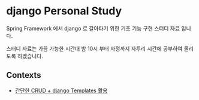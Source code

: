 # django Personal Study

Spring Framework 에서 django 로 갈아타기 위한 기초 기능 구현 스터디 자료 입니다.

스터디 자료는 가끔 가능한 시간대 밤 10시 부터 자정까지 자투리 시간에 공부하여 올리도록 하겠습니다.

## Contexts

- [간단한 CRUD + django Templates 활용](https://github.com/tails5555/django_study/tree/master/django_hello/music_example)